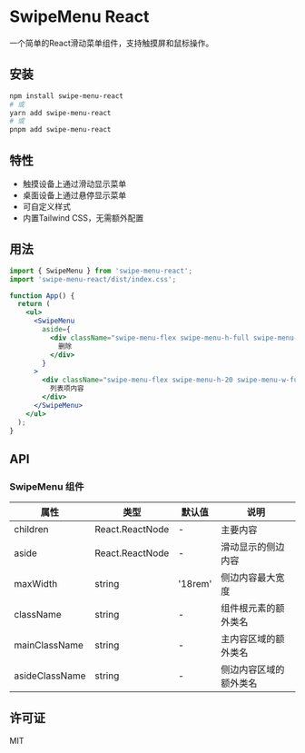 # SwipeMenu React

一个简单的React滑动菜单组件，支持触摸屏和鼠标操作。

## 安装

```bash
npm install swipe-menu-react
# 或
yarn add swipe-menu-react
# 或
pnpm add swipe-menu-react
```

## 特性

- 触摸设备上通过滑动显示菜单
- 桌面设备上通过悬停显示菜单
- 可自定义样式
- 内置Tailwind CSS，无需额外配置

## 用法

```jsx
import { SwipeMenu } from 'swipe-menu-react';
import 'swipe-menu-react/dist/index.css';

function App() {
  return (
    <ul>
      <SwipeMenu
        aside={
          <div className="swipe-menu-flex swipe-menu-h-full swipe-menu-w-[18rem] swipe-menu-items-center swipe-menu-justify-center swipe-menu-bg-red-500 swipe-menu-text-white">
            删除
          </div>
        }
      >
        <div className="swipe-menu-flex swipe-menu-h-20 swipe-menu-w-full swipe-menu-items-center swipe-menu-px-4 swipe-menu-bg-white">
          列表项内容
        </div>
      </SwipeMenu>
    </ul>
  );
}
```

## API

### SwipeMenu 组件

| 属性 | 类型 | 默认值 | 说明 |
|------|------|-------|------|
| children | React.ReactNode | - | 主要内容 |
| aside | React.ReactNode | - | 滑动显示的侧边内容 |
| maxWidth | string | '18rem' | 侧边内容最大宽度 |
| className | string | - | 组件根元素的额外类名 |
| mainClassName | string | - | 主内容区域的额外类名 |
| asideClassName | string | - | 侧边内容区域的额外类名 |

## 许可证

MIT
